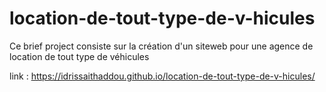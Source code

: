 # location-de-tout-type-de-v-hicules
Ce brief project consiste sur la création d'un siteweb pour une agence de location de tout type de véhicules

link : https://idrissaithaddou.github.io/location-de-tout-type-de-v-hicules/
